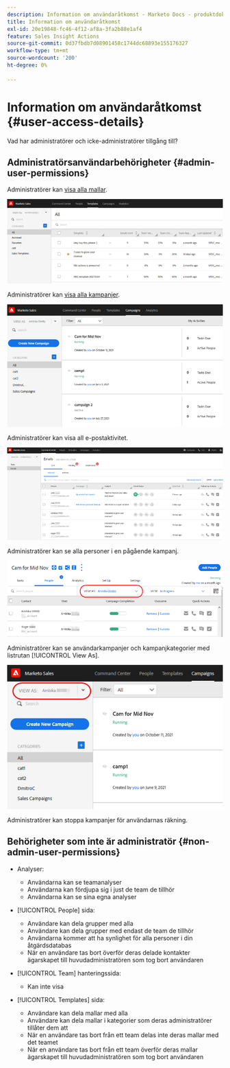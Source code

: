 ```yaml
---
description: Information om användaråtkomst - Marketo Docs - produktdokumentation
title: Information om användaråtkomst
exl-id: 20e19848-fc46-4f12-af8a-3fa2b88e1af4
feature: Sales Insight Actions
source-git-commit: 0d37fbdb7d08901458c1744dc68893e155176327
workflow-type: tm+mt
source-wordcount: '200'
ht-degree: 0%

---
```


# Information om användaråtkomst {#user-access-details}

Vad har administratörer och icke-administratörer tillgång till?

## Administratörsanvändarbehörigheter {#admin-user-permissions}

Administratörer kan [visa alla mallar](/help/marketo/product-docs/marketo-sales-connect/templates/view-template-list-as-another-user.md).

![](assets/user-access-details-1.png)

Administratörer kan [visa alla kampanjer](/help/marketo/product-docs/marketo-sales-connect/campaigns/view-campaigns-list-as-another-user.md).

![](assets/user-access-details-2.png)

Administratörer kan visa all e-postaktivitet.

![](assets/user-access-details-3.png)

Administratörer kan se alla personer i en pågående kampanj.

![](assets/user-access-details-4.png)

Administratörer kan se användarkampanjer och kampanjkategorier med listrutan [!UICONTROL View As].

![](assets/user-access-details-5.png)

Administratörer kan stoppa kampanjer för användarnas räkning.

## Behörigheter som inte är administratör {#non-admin-user-permissions}

* Analyser:

   * Användarna kan se teamanalyser
   * Användarna kan fördjupa sig i just de team de tillhör
   * Användarna kan se sina egna analyser

* [!UICONTROL People] sida:

   * Användare kan dela grupper med alla
   * Användare kan dela grupper med endast de team de tillhör
   * Användarna kommer att ha synlighet för alla personer i din åtgärdsdatabas
   * När en användare tas bort överför deras delade kontakter ägarskapet till huvudadministratören som tog bort användaren

* [!UICONTROL Team] hanteringssida:

   * Kan inte visa

* [!UICONTROL Templates] sida:

   * Användare kan dela mallar med alla
   * Användare kan dela mallar i kategorier som deras administratörer tillåter dem att
   * När en användare tas bort från ett team delas inte deras mallar med det teamet
   * När en användare tas bort från ett team överför deras mallar ägarskapet till huvudadministratören som tog bort användaren
